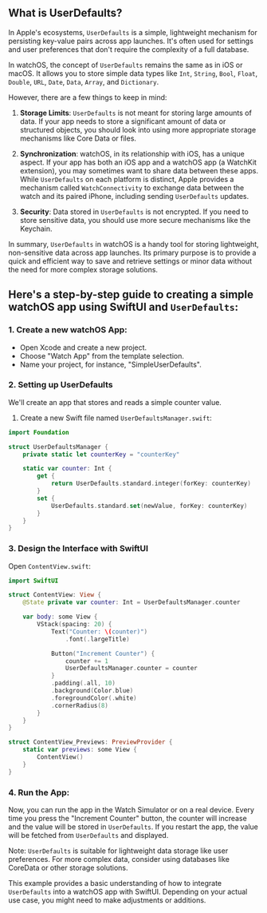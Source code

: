 ## What is UserDefaults?

In Apple's ecosystems, `UserDefaults` is a simple, lightweight mechanism for persisting key-value pairs across app launches. It's often used for settings and user preferences that don't require the complexity of a full database.

In watchOS, the concept of `UserDefaults` remains the same as in iOS or macOS. It allows you to store simple data types like `Int`, `String`, `Bool`, `Float`, `Double`, `URL`, `Date`, `Data`, `Array`, and `Dictionary`.

However, there are a few things to keep in mind:

1. **Storage Limits**: `UserDefaults` is not meant for storing large amounts of data. If your app needs to store a significant amount of data or structured objects, you should look into using more appropriate storage mechanisms like Core Data or files.

2. **Synchronization**: watchOS, in its relationship with iOS, has a unique aspect. If your app has both an iOS app and a watchOS app (a WatchKit extension), you may sometimes want to share data between these apps. While `UserDefaults` on each platform is distinct, Apple provides a mechanism called `WatchConnectivity` to exchange data between the watch and its paired iPhone, including sending `UserDefaults` updates.

3. **Security**: Data stored in `UserDefaults` is not encrypted. If you need to store sensitive data, you should use more secure mechanisms like the Keychain.

In summary, `UserDefaults` in watchOS is a handy tool for storing lightweight, non-sensitive data across app launches. Its primary purpose is to provide a quick and efficient way to save and retrieve settings or minor data without the need for more complex storage solutions.

## Here's a step-by-step guide to creating a simple watchOS app using SwiftUI and `UserDefaults`:

### 1. Create a new watchOS App:

- Open Xcode and create a new project.
- Choose "Watch App" from the template selection.
- Name your project, for instance, "SimpleUserDefaults".

### 2. Setting up UserDefaults

We'll create an app that stores and reads a simple counter value.

1. Create a new Swift file named `UserDefaultsManager.swift`:

```swift
import Foundation

struct UserDefaultsManager {
    private static let counterKey = "counterKey"

    static var counter: Int {
        get {
            return UserDefaults.standard.integer(forKey: counterKey)
        }
        set {
            UserDefaults.standard.set(newValue, forKey: counterKey)
        }
    }
}
```

### 3. Design the Interface with SwiftUI

Open `ContentView.swift`:

```swift
import SwiftUI

struct ContentView: View {
    @State private var counter: Int = UserDefaultsManager.counter

    var body: some View {
        VStack(spacing: 20) {
            Text("Counter: \(counter)")
                .font(.largeTitle)

            Button("Increment Counter") {
                counter += 1
                UserDefaultsManager.counter = counter
            }
            .padding(.all, 10)
            .background(Color.blue)
            .foregroundColor(.white)
            .cornerRadius(8)
        }
    }
}

struct ContentView_Previews: PreviewProvider {
    static var previews: some View {
        ContentView()
    }
}
```

### 4. Run the App:

Now, you can run the app in the Watch Simulator or on a real device. Every time you press the "Increment Counter" button, the counter will increase and the value will be stored in `UserDefaults`. If you restart the app, the value will be fetched from `UserDefaults` and displayed.

Note: `UserDefaults` is suitable for lightweight data storage like user preferences. For more complex data, consider using databases like CoreData or other storage solutions.

This example provides a basic understanding of how to integrate `UserDefaults` into a watchOS app with SwiftUI. Depending on your actual use case, you might need to make adjustments or additions.
